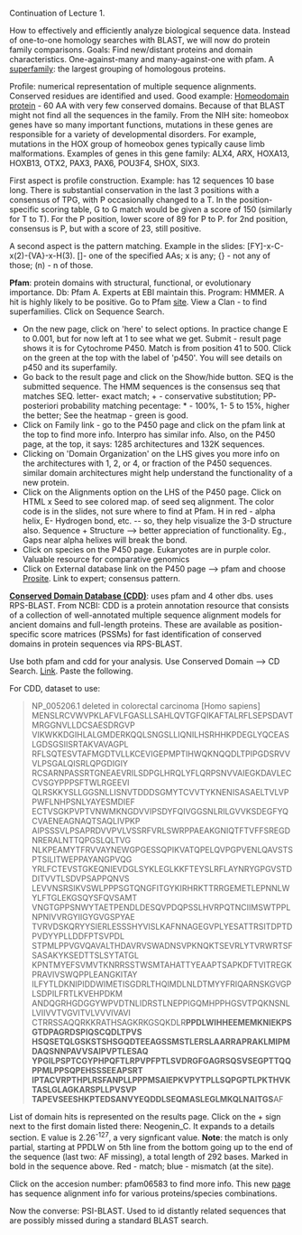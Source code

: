 Continuation of Lecture 1.

How to effectively and efficiently analyze biological sequence data. Instead of one-to-one homology searches with BLAST, we will now do protein family comparisons. Goals: Find new/distant proteins and domain characteristics. One-against-many and many-against-one with pfam. A [superfamily](https://en.wikipedia.org/wiki/Protein_superfamily):  the largest grouping of homologous proteins. 

Profile: numerical representation of multiple sequence alignments. Conserved residues are identified and used. Good example: [Homeodomain protein](https://ghr.nlm.nih.gov/primer/genefamily/homeoboxes) - 60 AA with very few conserved domains. Because of that BLAST might not find all the sequences in the family. From the NIH site: homeobox genes have so many important functions, mutations in these genes are responsible for a variety of developmental disorders. For example, mutations in the HOX group of homeobox genes typically cause limb malformations. Examples of genes in this gene family: ALX4, ARX, HOXA13, HOXB13, OTX2, PAX3, PAX6, POU3F4, SHOX, SIX3.

First aspect is profile construction. Example: has 12 sequences 10 base long. There is substantial conservation in the last 3 positions with a consensus of TPG, with P occasionally changed to a T. In the position-specific scoring table, G to G match would be given a score of 150 (similarly for T to T). For the P position, lower score of 89 for P to P. for 2nd position, consensus is P, but with a score of 23, still positive. 

A second aspect is the pattern matching. Example in the slides: [FY]-x-C-x(2)-{VA}-x-H(3). []- one of the specified AAs; x is any; {} - not any of those; (n) - n of those. 

**Pfam**: protein domains with structural, functional, or evolutionary importance. Db: Pfam A. Experts at EBI maintain this. Program: HMMER. A hit is highly likely to be positive. Go to Pfam [site](http://pfam.xfam.org/). View a Clan - to find superfamilies. Click on Sequence Search. 
  * On the new page, click on 'here' to select options. In practice change E to 0.001, but for now left at 1 to see what we get. Submit - result page shows it is for Cytochrome P450. Match is from position 41 to 500. Click on the green at the top with the label of 'p450'. You will see details on p450 and its superfamily. 
  * Go back to the result page and click on the Show/hide button. SEQ is the submitted sequence. The HMM sequences is the consensus seq that matches SEQ. letter- exact match; + - conservative substitution; PP- posteriori probability matching pecentage: * - 100%, 1- 5 to 15%, higher the better; See the heatmap - green is good. 
  * Click on Family link - go to the P450 page and click on the pfam link at the top to find more info. Interpro has similar info. Also, on the P450 page, at the top, it says: 1285 architectures and 132K sequences. 
  * Clicking on 'Domain Organization' on the LHS gives you more info on the architectures with 1, 2, or 4, or fraction of the P450 sequences. similar domain architectures might help understand the functionality of a new protein. 
  * Click on the Alignments option on the LHS of the P450 page. Click on HTML x Seed to see colored map. of seed seq alignment. The color code is in the slides, not sure where to find at Pfam. H in red - alpha helix, E- Hydrogen bond, etc. -- so, they help visualize the 3-D structure also.  Sequence + Structure --> better appreciation of functionality. Eg., Gaps near alpha helixes will break the bond. 
  * Click on species on the P450 page. Eukaryotes are in purple color. Valuable resource for comparative genomics
  * Click on External database link on the P450 page --> pfam and choose [Prosite](https://prosite.expasy.org/cgi-bin/prosite/prosite-search-ac?PDOC00081).  Link to expert; consensus pattern. 

**[Conserved Domain Database (CDD)](https://www.ncbi.nlm.nih.gov/Structure/index.shtml)**: uses pfam and 4 other dbs. uses RPS-BLAST. From NCBI: CDD is a protein annotation resource that consists of a collection of well-annotated multiple sequence alignment models for ancient domains and full-length proteins. These are available as position-specific score matrices (PSSMs) for fast identification of conserved domains in protein sequences via RPS-BLAST.

Use both pfam and cdd for your analysis.  Use Conserved Domain --> CD Search. [Link](https://www.ncbi.nlm.nih.gov/Structure/cdd/wrpsb.cgi). Paste the following. 

For CDD, dataset to use:

>NP_005206.1 deleted in colorectal carcinoma [Homo sapiens]
MENSLRCVWVPKLAFVLFGASLLSAHLQVTGFQIKAFTALRFLSEPSDAVTMRGGNVLLDCSAESDRGVP
VIKWKKDGIHLALGMDERKQQLSNGSLLIQNILHSRHHKPDEGLYQCEASLGDSGSIISRTAKVAVAGPL
RFLSQTESVTAFMGDTVLLKCEVIGEPMPTIHWQKNQQDLTPIPGDSRVVVLPSGALQISRLQPGDIGIY
RCSARNPASSRTGNEAEVRILSDPGLHRQLYFLQRPSNVVAIEGKDAVLECCVSGYPPPSFTWLRGEEVI
QLRSKKYSLLGGSNLLISNVTDDDSGMYTCVVTYKNENISASAELTVLVPPWFLNHPSNLYAYESMDIEF
ECTVSGKPVPTVNWMKNGDVVIPSDYFQIVGGSNLRILGVVKSDEGFYQCVAENEAGNAQTSAQLIVPKP
AIPSSSVLPSAPRDVVPVLVSSRFVRLSWRPPAEAKGNIQTFTVFFSREGDNRERALNTTQPGSLQLTVG
NLKPEAMYTFRVVAYNEWGPGESSQPIKVATQPELQVPGPVENLQAVSTSPTSILITWEPPAYANGPVQG
YRLFCTEVSTGKEQNIEVDGLSYKLEGLKKFTEYSLRFLAYNRYGPGVSTDDITVVTLSDVPSAPPQNVS
LEVVNSRSIKVSWLPPPSGTQNGFITGYKIRHRKTTRRGEMETLEPNNLWYLFTGLEKGSQYSFQVSAMT
VNGTGPPSNWYTAETPENDLDESQVPDQPSSLHVRPQTNCIIMSWTPPLNPNIVVRGYIIGYGVGSPYAE
TVRVDSKQRYYSIERLESSSHYVISLKAFNNAGEGVPLYESATTRSITDPTDPVDYYPLLDDFPTSVPDL
STPMLPPVGVQAVALTHDAVRVSWADNSVPKNQKTSEVRLYTVRWRTSFSASAKYKSEDTTSLSYTATGL
KPNTMYEFSVMVTKNRRSSTWSMTAHATTYEAAPTSAPKDFTVITREGKPRAVIVSWQPPLEANGKITAY
ILFYTLDKNIPIDDWIMETISGDRLTHQIMDLNLDTMYYFRIQARNSKGVGPLSDPILFRTLKVEHPDKM
ANDQGRHGDGGYWPVDTNLIDRSTLNEPPIGQMHPPHGSVTPQKNSNLLVIIVVTVGVITVLVVVIVAVI
CTRRSSAQQRKKRATHSAGKRKGSQKDLR**PPDLWIHHEEMEMKNIEKPSGTDPAGRDSPIQSCQDLTPVS
HSQSETQLGSKSTSHSGQDTEEAGSSMSTLERSLAARRAPRAKLMIPMDAQSNNPAVVSAIPVPTLESAQ
YPGILPSPTCGYPHPQFTLRPVPFPTLSVDRGFGAGRSQSVSEGPTTQQPPMLPPSQPEHSSSEEAPSRT
IPTACVRPTHPLRSFANPLLPPPMSAIEPKVPYTPLLSQPGPTLPKTHVKTASLGLAGKARSPLLPVSVP
TAPEVSEESHKPTEDSANVYEQDDLSEQMASLEGLMKQLNAITGS**AF

List of domain hits is represented on the results page. Click on the + sign next to the first domain listed there: 	Neogenin_C. It expands to a details section. E value is 2.26<sup>-127</sup>, a very signficant value. **Note**: the match is only partial, starting at PPDLW on 5th line from the bottom going up to the end of the sequence (last two: AF missing), a total length of 292 bases. Marked in bold in the sequence above. Red - match; blue - mismatch (at the site). 

Click on the accesion number: pfam06583 to find more info. This new [page](https://www.ncbi.nlm.nih.gov/Structure/cdd/cddsrv.cgi?ascbin=8&maxaln=10&seltype=2&uid=pfam06583) has sequence alignment info for various proteins/species combinations. 

Now the converse: PSI-BLAST. Used to id distantly related sequences that are possibly missed during a standard BLAST search. 
